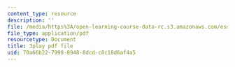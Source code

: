```yaml
---
content_type: resource
description: ''
file: /media/https%3A/open-learning-course-data-rc.s3.amazonaws.com/esd-290-special-topics-in-supply-chain-management-spring-2005/70a66b22799889488dcdc8c18d6af4a5_hAMwuUM8frc.pdf
file_type: application/pdf
resourcetype: Document
title: 3play pdf file
uid: 70a66b22-7998-8948-8dcd-c8c18d6af4a5
---
```


